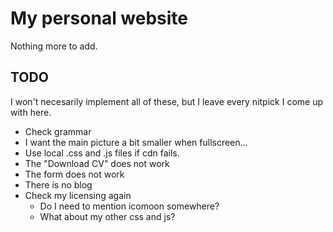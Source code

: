 # My personal website
Nothing more to add.

## TODO
I won't necesarily implement all of these, but I leave every nitpick I come up with here.

* Check grammar
* I want the main picture a bit smaller when fullscreen...
* Use local .css and .js files if cdn fails.
* The "Download CV" does not work
* The form does not work
* There is no blog
* Check my licensing again
  * Do I need to mention icomoon somewhere?
  * What about my other css and js?